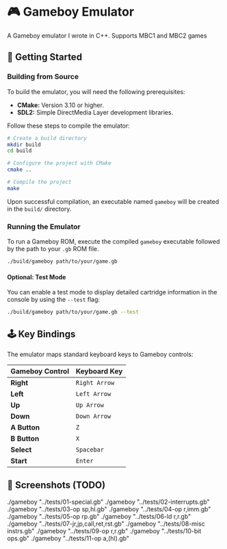 # 🎮 Gameboy Emulator

A Gameboy emulator I wrote in C++. Supports MBC1 and MBC2 games

## 🚀 Getting Started

### Building from Source

To build the emulator, you will need the following prerequisites:

*   **CMake:** Version 3.10 or higher.
*   **SDL2:** Simple DirectMedia Layer development libraries.

Follow these steps to compile the emulator:

```bash
# Create a build directory
mkdir build
cd build

# Configure the project with CMake
cmake ..

# Compile the project
make
```

Upon successful compilation, an executable named `gameboy` will be created in the `build/` directory.

### Running the Emulator

To run a Gameboy ROM, execute the compiled `gameboy` executable followed by the path to your `.gb` ROM file.

```bash
./build/gameboy path/to/your/game.gb
```

#### Optional: Test Mode

You can enable a test mode to display detailed cartridge information in the console by using the `--test` flag:

```bash
./build/gameboy path/to/your/game.gb --test
```

## 🕹️ Key Bindings

The emulator maps standard keyboard keys to Gameboy controls:

| Gameboy Control | Keyboard Key |
| :-------------- | :----------- |
| **Right**       | `Right Arrow`|
| **Left**        | `Left Arrow` |
| **Up**          | `Up Arrow`   |
| **Down**        | `Down Arrow` |
| **A Button**    | `Z`          |
| **B Button**    | `X`          |
| **Select**      | `Spacebar`   |
| **Start**       | `Enter`      |

## 📸 Screenshots (TODO)


./gameboy "../tests/01-special.gb"
./gameboy "../tests/02-interrupts.gb"
./gameboy "../tests/03-op sp,hl.gb"
./gameboy "../tests/04-op r,imm.gb"
./gameboy "../tests/05-op rp.gb"
./gameboy "../tests/06-ld r,r.gb"
./gameboy "../tests/07-jr,jp,call,ret,rst.gb"
./gameboy "../tests/08-misc instrs.gb"
./gameboy "../tests/09-op r,r.gb"
./gameboy "../tests/10-bit ops.gb"
./gameboy "../tests/11-op a,(hl).gb"
